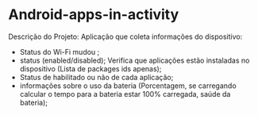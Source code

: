 # Android-apps-in-activity

Descrição do Projeto:
Aplicação que coleta informações do dispositivo:
  - Status do Wi-Fi mudou ;
  - status (enabled/disabled);
Verifica que aplicações estão instaladas no dispositivo (Lista de packages ids apenas);
  - Status de habilitado ou não de cada aplicação;
  - informações sobre o uso da bateria (Porcentagem, se carregando calcular o tempo para a bateria estar 100% carregada, saúde da bateria);
